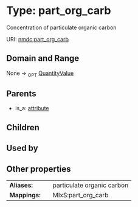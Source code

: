 
# Type: part_org_carb


Concentration of particulate organic carbon

URI: [nmdc:part_org_carb](https://microbiomedata/meta/part_org_carb)


## Domain and Range

None ->  <sub>OPT</sub> [QuantityValue](QuantityValue.md)

## Parents

 *  is_a: [attribute](attribute.md)

## Children


## Used by


## Other properties

|  |  |  |
| --- | --- | --- |
| **Aliases:** | | particulate organic carbon |
| **Mappings:** | | MIxS:part_org_carb |

